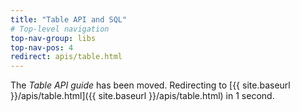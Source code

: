 ```yaml
---
title: "Table API and SQL"
# Top-level navigation
top-nav-group: libs
top-nav-pos: 4
redirect: apis/table.html
---
```

<!--
Licensed to the Apache Software Foundation (ASF) under one
or more contributor license agreements.  See the NOTICE file
distributed with this work for additional information
regarding copyright ownership.  The ASF licenses this file
to you under the Apache License, Version 2.0 (the
"License"); you may not use this file except in compliance
with the License.  You may obtain a copy of the License at

  http://www.apache.org/licenses/LICENSE-2.0

Unless required by applicable law or agreed to in writing,
software distributed under the License is distributed on an
"AS IS" BASIS, WITHOUT WARRANTIES OR CONDITIONS OF ANY
KIND, either express or implied.  See the License for the
specific language governing permissions and limitations
under the License.
-->

<meta http-equiv="refresh" content="1; url={{ site.baseurl }}/apis/table.html" />

The *Table API guide* has been moved. Redirecting to [{{ site.baseurl }}/apis/table.html]({{ site.baseurl }}/apis/table.html) in 1 second.
